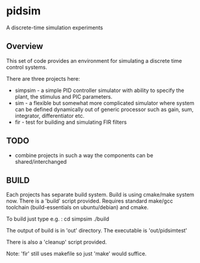 # pidsim

A discrete-time simulation experiments

Overview
----------

This set of code provides an environment for simulating a discrete time control systems.

There are three projects here:
- simpsim - a simple PID controller simulator with ability to specify the plant, the stimulus and PIC parameters.
- sim - a flexible but somewhat more complicated simulator where system can be defined dynamically out of generic processor such as gain, sum, integrator, differentiator etc.
- fir - test for building and simulating FIR filters

TODO
-----
- combine projects in such a way the components can be shared/interchanged 

BUILD
------

Each projects has separate build system.
Build is using cmake/make system now. There is a 'build' script provided.
Requires standard make/gcc toolchain (build-essentials on ubuntu/debian) and cmake.

To build just type e.g. :
cd simpsim
./build

The output of build is in 'out' directory. 
The executable is 'out/pidsimtest'

There is also a 'cleanup' script provided.

Note: 'fir' still uses makefile so just 'make' would suffice.
